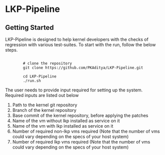 # LKP-Pipeline
## Getting Started
  LKP-Pipeline is designed to help kernel developers with the checks of regression with various test-suites. To start with the run, follow the below steps.

```

        # clone the repository
        git clone https://github.com/PKAditya/LKP-Pipeline.git

        cd LKP-Pipeline
        ./run.sh

```

The user needs to provide input required for setting up the system. Required inputs are listed out below

1. Path to the kernel git repository
2. Branch of the kernel repository
3. Base commit of the kernel repository, before applying the patches
4. Name of the vm without lkp installed as service on it
5. Name of the vm with lkp installed as service on it
6. Number of required non-lkp vms required (Note that the number of vms could vary depending on the specs of your host system)
7. Number of required lkp vms required (Note that the number of vms could vary depending on the specs of your host system)
